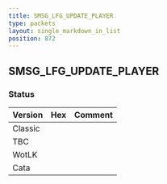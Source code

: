 ```yaml
---
title: SMSG_LFG_UPDATE_PLAYER
type: packets
layout: single_markdown_in_list
position: 872
---
```


## SMSG_LFG_UPDATE_PLAYER

### Status

Version | Hex | Comment
---------- | ---------- | ---------- 
Classic |  |  
TBC |  |  
WotLK |  |  
Cata |  |  
